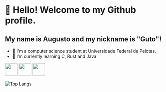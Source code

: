 # 👋 Hello! Welcome to my Github profile.
## My name is Augusto and my nickname is "Guto"!

- 📖 I'm a computer science student at Universidade Federal de Pelotas.
- 🌱 I’m currently learning C, Rust and Java.

<img src="https://cdn.jsdelivr.net/gh/devicons/devicon/icons/c/c-original.svg" width="40" height="40" /> 
<img src="https://cdn.jsdelivr.net/gh/devicons/devicon@latest/icons/rust/rust-original.svg" width="40" height="40" />
<img src="https://cdn.jsdelivr.net/gh/devicons/devicon/icons/java/java-original.svg" width="40" height="40" />

[![Top Langs](https://github-readme-stats.vercel.app/api/top-langs/?username=gutormolina&layout=compact&theme=github_dark)](https://github.com/gutormolina/github-readme-stats)
          


<!--
**gutormolina/gutormolina** is a ✨ _special_ ✨ repository because its `README.md` (this file) appears on your GitHub profile.

Here are some ideas to get you started:

- 🔭 I’m currently working on ...
- 👯 I’m looking to collaborate on ...
- 🤔 I’m looking for help with ...
- 💬 Ask me about ...
- 📫 How to reach me: ...
- 😄 Pronouns: ...
- ⚡ Fun fact: ...
-->
